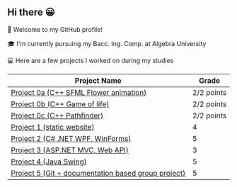 ## Hi there 😀
👋 Welcome to my GitHub profile!

🎓 I'm currently pursuing my Bacc. Ing. Comp. at Algebra University

💻 Here are a few projects I worked on during my studies
<table>
  <thead>
    <tr>
      <th>Project Name</th>
      <th>Grade</th>
    </tr>
  </thead>
  <tbody>
    <tr>
      <td><a href="https://github.com/dtaranci/rvs19-spa-dz-01/tree/master">Project 0a (C++ SFML Flower animation)</a></td>
      <td>2/2 points</td>
    </tr>
    <tr>
      <td><a href="https://github.com/dtaranci/SPA-homework-02">Project 0b (C++ Game of life)</a></td>
      <td>2/2 points</td>
    </tr>
    <tr>
      <td><a href="https://github.com/dtaranci/DSA-homework-03">Project 0c (C++ Pathfinder)</a></td>
      <td>2/2 points</td>
    </tr>
    <tr>
      <td><a href="https://github.com/dtaranci/project-1">Project 1 (static website)</a></td>
      <td>4</td>
    </tr>
    <tr>
      <td><a href="https://github.com/dtaranci/project-2">Project 2 (C# .NET WPF, WinForms)</a></td>
      <td>5</td>
    </tr>
    <tr>
      <td><a href="https://github.com/dtaranci/project-3">Project 3 (ASP.NET MVC, Web API)</a></td>
      <td>3</td>
    </tr>
    <tr>
      <td><a href="https://github.com/dtaranci/project-4">Project 4 (Java Swing)</a></td>
      <td>5</td>
    </tr>
    <tr>
      <td><a href="https://github.com/orgs/Team561/repositories">Project 5 (Git + documentation based group project)</a></td>
      <td>5</td>
    </tr>
  </tbody>
</table>


<!--
**dtaranci/dtaranci** is a ✨ _special_ ✨ repository because its `README.md` (this file) appears on your GitHub profile.

Here are some ideas to get you started:



-->
